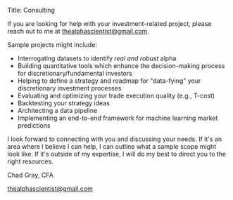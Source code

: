 Title: Consulting

If you are looking for help with your investment-related project, please reach out to me at <thealphascientist@gmail.com>.

Sample projects might include:
* Interrogating datasets to identify _real and robust_ alpha
* Building quantitative tools which enhance the decision-making process for discretionary/fundamental investors
* Helping to define a strategy and roadmap for "data-fying" your discretionary investment processes
* Evaluating and optimizing your trade execution quality (e.g., T-cost)
* Backtesting your strategy ideas
* Architecting a data pipeline
* Implementing an end-to-end framework for machine learning market predictions

I look forward to connecting with you and discussing your needs.  If it's an area where I believe I can help, I can outline what a sample scope might look like.  If it's outside of my expertise, I will do my best to direct you to the right resources.

Chad Gray, CFA

<thealphascientist@gmail.com>


